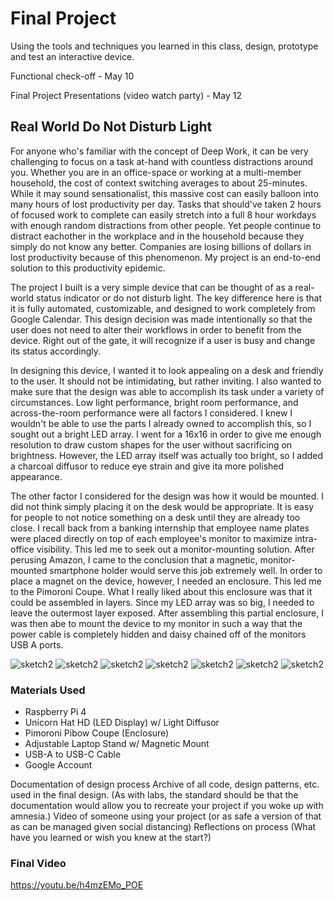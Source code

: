 # Final Project

Using the tools and techniques you learned in this class, design, prototype and test an interactive device.

Functional check-off - May 10
 
Final Project Presentations (video watch party) - May 12



## Real World Do Not Disturb Light

For anyone who's familiar with the concept of Deep Work, it can be very challenging to focus on a task at-hand with countless distractions around you. Whether you are in an office-space or working at a multi-member household, the cost of context switching averages to about 25-minutes. While it may sound sensationalist, this massive cost can easily balloon into many hours of lost productivity per day. Tasks that should've taken 2 hours of focused work to complete can easily stretch into a full 8 hour workdays with enough random distractions from other people. Yet people continue to distract eachother in the workplace and in the household because they simply do not know any better. Companies are losing billions of dollars in lost productivity because of this phenomenon. My project is an end-to-end solution to this productivity epidemic.

The project I built is a very simple device that can be thought of as a real-world status indicator or do not disturb light. The key difference here is that it is fully automated, customizable, and designed to work completely from Google Calendar. This design decision was made intentionally so that the user does not need to alter their workflows in order to benefit from the device. Right out of the gate, it will recognize if a user is busy and change its status accordingly.

In designing this device, I wanted it to look appealing on a desk and friendly to the user. It should not be intimidating, but rather inviting. I also wanted to make sure that the design was able to accomplish its task under a variety of circumstances. Low light performance, bright room performance, and across-the-room performance were all factors I considered. I knew I wouldn't be able to use the parts I already owned to accomplish this, so I sought out a bright LED array. I went for a 16x16 in order to give me enough resolution to draw custom shapes for the user without sacrificing on brightness. However, the LED array itself was actually too bright, so I added a charcoal diffusor to reduce eye strain and give ita  more polished appearance. 

The other factor I considered for the design was how it would be mounted. I did not think simply placing it on the desk would be appropriate. It is easy for people to not notice something on a desk until they are already too close. I recall back from a banking internship that employee name plates were placed directly on top of each employee's monitor to maximize intra-office visibility. This led me to seek out a monitor-mounting solution. After perusing Amazon, I came to the conclusion that a magnetic, monitor-mounted smartphone holder would serve this job extremely well. In order to place a magnet on the device, however, I needed an enclosure. This led me to the Pimoroni Coupe. What I really liked about this enclosure was that it could be assembled in layers. Since my LED array was so big, I needed to leave the outermost layer exposed. After assembling this partial enclosure, I was then abe to mount the device to my monitor in such a way that the power cable is completely hidden and daisy chained off of the monitors USB A ports.

![sketch2](pi1.jpg "sketch")
![sketch2](pi_back.jpg "sketch")
![sketch2](pi_front.jpg "sketch")
![sketch2](stand.jpg "sketch")
![sketch2](red.jpg "sketch")
![sketch2](green.jpg "sketch")
![sketch2](yellow.jpg "sketch")





### Materials Used
* Raspberry Pi 4
* Unicorn Hat HD (LED Display) w/ Light Diffusor
* Pimoroni Pibow Coupe (Enclosure)
* Adjustable Laptop Stand w/ Magnetic Mount
* USB-A to USB-C Cable
* Google Account


Documentation of design process
Archive of all code, design patterns, etc. used in the final design. (As with labs, the standard should be that the documentation would allow you to recreate your project if you woke up with amnesia.)
Video of someone using your project (or as safe a version of that as can be managed given social distancing)
Reflections on process (What have you learned or wish you knew at the start?)

### Final Video
https://youtu.be/h4mzEMo_POE

